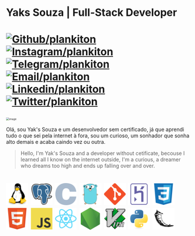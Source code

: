 # Yaks Souza | Full-Stack Developer



# [![Github/plankiton](https://camo.githubusercontent.com/57e6e285eca2428865a6ee7f5ba7c9f30166765211fd44096ee5b8c3ab188200/68747470733a2f2f696d672e69636f6e73382e636f6d2f666c75656e742f39362f3030303030302f6769746875622e706e67)](https://github.com/plankiton) [![Instagram/plankiton](https://camo.githubusercontent.com/026d55bed948b0a02322387cc80d4bbefe2eb07927a83b47375e3682e0618a99/68747470733a2f2f696d672e69636f6e73382e636f6d2f666c75656e742f39362f3030303030302f696e7374616772616d2d6e65772e706e67)](https://instagram.com/plank1ton) [![Telegram/plankiton](https://camo.githubusercontent.com/b227229f6020531b71aecf7f73b7c1255d09b01408d282ee2866e93f577a25bc/68747470733a2f2f696d672e69636f6e73382e636f6d2f666c75656e742f39362f3030303030302f74656c656772616d2d6170702e706e67)](https://t.me/plankiton) [![Email/plankiton](https://camo.githubusercontent.com/7b84b9b21305f1f8b72d6bfc5cd0fbf448354ff7c84513d43d2b34ad565362b8/68747470733a2f2f696d672e69636f6e73382e636f6d2f666c75656e742f39362f3030303030302f656d61696c2d6f70656e2e706e67)](mailto://pl4nk1ton@gmail.com) [![Linkedin/plankiton](https://camo.githubusercontent.com/c3aae05bca24b76260a337299ad83032637c85accd96b1b3dc67ca4957e2d6b9/68747470733a2f2f696d672e69636f6e73382e636f6d2f666c75656e742f39362f3030303030302f6c696e6b6564696e2e706e67)](https://linkedin.com/in/plankiton) [![Twitter/plankiton](https://camo.githubusercontent.com/d9d0e5ffd0d9695f025c9a4f35318047bb7764bec62894bc2a11e2feb1c05990/68747470733a2f2f696d672e69636f6e73382e636f6d2f666c75656e742f39362f3030303030302f747769747465722e706e67)](https://twitter.com/pl4nk1ton)

<img src="https://user-images.githubusercontent.com/39075126/109394996-c6fb7680-7908-11eb-968a-38021aca8118.png" alt="image" style="zoom: 50%;" />

Olá, sou Yak's Souza e um desenvolvedor sem certificado, já que aprendi tudo o que sei pela internet à fora, sou um curioso, um sonhador que sonha alto demais e acaba caindo vez ou outra.

>  Hello, I'm Yak's Souza and a developer without cetificate, becouse I learned all I know on the internet outside, I'm a curious, a dreamer who dreams too high  and ends up falling over and over.

# <img src="https://github.com/devicons/devicon/raw/master/icons/linux/linux-original.svg" alt="Linux"  width="60" height="60"  /> <img src="https://github.com/devicons/devicon/raw/master/icons/postgresql/postgresql-original.svg" alt="Postrgresql"  width="60" height="60" /> <img alt="C Language" src="https://github.com/devicons/devicon/raw/master/icons/c/c-original.svg"  width="60" height="60"  /> <img alt="Go Language" src="https://github.com/devicons/devicon/raw/master/icons/go/go-original.svg" width="60" height="60" /> <img alt="GIT" src="https://github.com/devicons/devicon/raw/master/icons/git/git-original.svg" width="60" height="60"  /> <img alt="Heroku" src="https://github.com/devicons/devicon/raw/master/icons/heroku/heroku-original.svg"  width="60" height="60"  /> <img alt="CSS" src="https://github.com/devicons/devicon/raw/master/icons/css3/css3-original.svg" width="60" height="60"  /> <img alt="HTML" src="https://github.com/devicons/devicon/raw/master/icons/html5/html5-original.svg" width="60" height="60" /> <img alt="JS" src="https://github.com/devicons/devicon/raw/master/icons/javascript/javascript-original.svg"  width="60" height="60"  /> <img alt="ReactJS" src="https://github.com/devicons/devicon/raw/master/icons/react/react-original.svg" width="60" height="60"  /> <img alt="Node JS" src="https://github.com/devicons/devicon/raw/master/icons/nodejs/nodejs-original.svg" width="60" height="60"  /> <img alt="Vim" src="https://github.com/devicons/devicon/raw/master/icons/vim/vim-original.svg" width="60" height="60" /> <img alt="Python" src="https://github.com/devicons/devicon/raw/master/icons/python/python-original.svg" width="60" height="60" /> <img alt="Flask" src="https://github.com/devicons/devicon/raw/master/icons/flask/flask-original.svg" width="60" height="60" />
